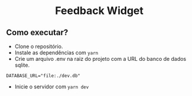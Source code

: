 <h1 align="center">Feedback Widget</h1>

## Como executar?

- Clone o repositório.
- Instale as dependências com ```yarn```
- Crie um arquivo .env na raiz do projeto com a URL do banco de dados sqlite.

```
DATABASE_URL="file:./dev.db"
```

- Inicie o servidor com ```yarn dev```

